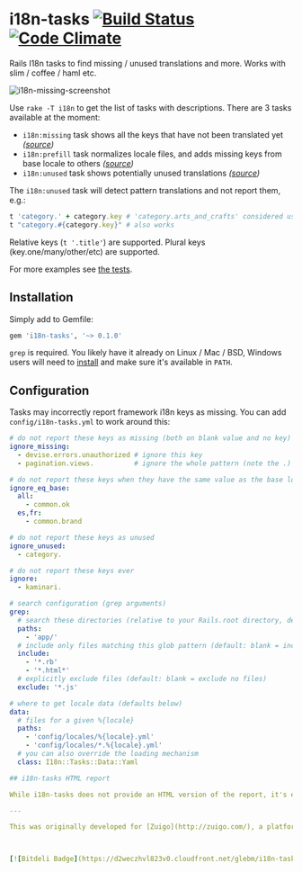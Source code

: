 # i18n-tasks [![Build Status](https://travis-ci.org/glebm/i18n-tasks.png?branch=master)](https://travis-ci.org/glebm/i18n-tasks) [![Code Climate](https://codeclimate.com/github/glebm/i18n-tasks.png)](https://codeclimate.com/github/glebm/i18n-tasks)


Rails I18n tasks to find missing / unused translations and more. Works with slim / coffee / haml etc.

![i18n-missing-screenshot](https://raw.github.com/glebm/i18n-tasks/master/doc/img/i18n-tasks.png "rake i18n:missing output screenshot")

Use `rake -T i18n` to get the list of tasks with descriptions. There are 3 tasks available at the moment:

* `i18n:missing` task shows all the keys that have not been translated yet *([source](/lib/i18n/tasks/missing.rb))*
* `i18n:prefill` task normalizes locale files, and adds missing keys from base locale to others *([source](/lib/i18n/tasks/prefill.rb))*
* `i18n:unused` task shows potentially unused translations *([source](/lib/i18n/tasks/unused.rb))*

The `i18n:unused` task will detect pattern translations and not report them, e.g.:

```ruby
t 'category.' + category.key # 'category.arts_and_crafts' considered used
t "category.#{category.key}" # also works
```

Relative keys (`t '.title'`) are supported. Plural keys (key.one/many/other/etc) are supported.

For more examples see [the tests](/spec/i18n_tasks_spec.rb).


## Installation

Simply add to Gemfile:

```ruby
gem 'i18n-tasks', '~> 0.1.0'
```

`grep` is required. You likely have it already on Linux / Mac / BSD, Windows users will need to [install](http://gnuwin32.sourceforge.net/packages/grep.htm) and make sure it's available in `PATH`.


## Configuration

Tasks may incorrectly report framework i18n keys as missing. You can add `config/i18n-tasks.yml` to work around this:

```yaml
# do not report these keys as missing (both on blank value and no key)
ignore_missing:
  - devise.errors.unauthorized # ignore this key
  - pagination.views.          # ignore the whole pattern (note the .)

# do not report these keys when they have the same value as the base locale version
ignore_eq_base:
  all:
    - common.ok
  es,fr:
    - common.brand

# do not report these keys as unused
ignore_unused:
  - category.

# do not report these keys ever
ignore:
  - kaminari.

# search configuration (grep arguments)
grep:
  # search these directories (relative to your Rails.root directory, default: 'app/')
  paths:
    - 'app/'
  # include only files matching this glob pattern (default: blank = include all files)
  include:
    - '*.rb'
    - '*.html*'
  # explicitly exclude files (default: blank = exclude no files)
  exclude: '*.js'

# where to get locale data (defaults below)
data:
  # files for a given %{locale}
  paths:
    - 'config/locales/%{locale}.yml'
    - 'config/locales/*.%{locale}.yml'
  # you can also override the loading mechanism
  class: I18n::Tasks::Data::Yaml

## i18n-tasks HTML report

While i18n-tasks does not provide an HTML version of the report, it's easy to roll your own, see [the example](https://gist.github.com/glebm/6887030).

---

This was originally developed for [Zuigo](http://zuigo.com/), a platform to organize and discover events.



[![Bitdeli Badge](https://d2weczhvl823v0.cloudfront.net/glebm/i18n-tasks/trend.png)](https://bitdeli.com/free "Bitdeli Badge")

